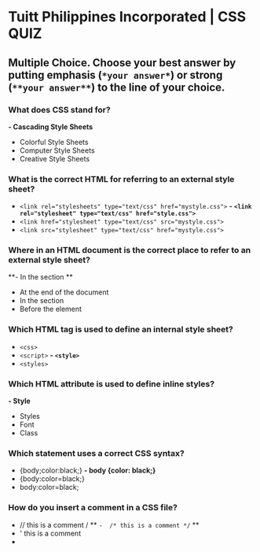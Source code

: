 # Tuitt Philippines Incorporated | CSS QUIZ

## Multiple Choice. Choose your best answer by putting emphasis (`*your answer*`) or strong (`**your answer**`) to the line of your choice.

### What does CSS stand for?
**- Cascading Style Sheets**
- Colorful Style Sheets
- Computer Style Sheets
- Creative Style Sheets

### What is the correct HTML for referring to an external style sheet?
- ```<link rel="stylesheets" type="text/css" href="mystyle.css">``` 
**- ```<link rel="stylesheet" type="text/css" href="style.css">```** 
- ```<link href="stylesheet" type="text/css" src="mystyle.css">``` 
- ```<link src="stylesheet" type="text/css" href="mystyle.css">``` 

### Where in an HTML document is the correct place to refer to an external style sheet?
**- In the <head> section **
- At the end of the document
- In the <body> section
- Before the <html> element

### Which HTML tag is used to define an internal style sheet?
- ```<css>```
- ```<script>```
**- ```<style>```**
- ```<styles>```

### Which HTML attribute is used to define inline styles?
**- Style**
- Styles
- Font
- Class

### Which statement uses a correct CSS syntax?
- {body;color:black;}
**- body {color: black;}**
- {body:color=black;}
- body:color=black;

### How do you insert a comment in a CSS file?
- // this is a comment /
** `-  /* this is a comment */` **
- ' this is a comment
- <!-- this is a comment →

### How do you add a background color for all <h1> elements?
- **h1 {background-color: #FFFFFF;}**
- all.h1 {background-color: #FFFFFF;}
- h1.all {background-color: #FFFFFF;}
- #h1 {background-color: #FFFFFF;}

### How do you select an element with id "demo"?
- *demo
- .demo
**- #demo**
- Demo

### How do you select elements with class name "test"?
- #test
- Test
- *test
**- .test**

### How do you select all p elements inside a div element?
- div + p
**- div p**
- div.p
- div ~ p

### How do you group selectors?
- Separate each selector with a space
- Separate each selector with a plus sign
**- Separate each selector with a comma**
- Separate each selector with a dot

### Which pseudo class selects links that are currently being hovered over by the mouse pointer?
- :link
- :visited
- :focus
**- :hover**

### If two selectors apply to the same element, the one with lower specificity wins.
- True
**- False**

### It is the main international standards organization for the World Wide Web
- WWW
- W3
**- W3C**
- C3W

### (5 pts) Identify the parts of the CSS Rule-set below:

	a, h1 {
	    font-weight: bold;
	    color: grey
	}

#### Selector: a, h1

#### Declaration: font-weight; blue font-size:12px
	
#### Property Name: font-weight:bold; color

#### Property Value: bold, 12px

#### Declaration block: {
	    font-weight: bold;
	    color: grey;
	}

### (5 pts) Determine the specificity value for each selectors below:

    div li a : 3
    
    #article .breaking-news : 110
    
    section .important-text span: 12
    
    main #comment #reply : 201 
    
    nav > ul > li > a:hover : 14

